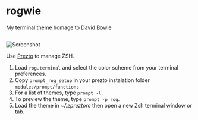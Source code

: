 # rogwie
My terminal theme homage to David Bowie

##

![Screenshot](http://i.imgur.com/3HI5UcK.png)


Use [Prezto](https://github.com/sorin-ionescu/prezto) to manage ZSH.

  1. Load `rog.terminal` and select the color scheme from your terminal preferences.
  2. Copy `prompt_rog_setup` in your prezto instalation folder `modules/prompt/functions`
  3. For a list of themes, type `prompt -l`.
  4. To preview the theme, type `prompt -p rog`.
  5. Load the theme in *~/.zpreztorc* then open a new Zsh terminal window or tab.
